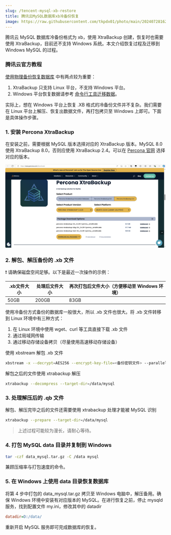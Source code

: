 ```yaml
---
slug: /tencent-mysql-xb-restore
title: 腾讯云MySQL数据库xb冷备份恢复
image: https://raw.githubusercontent.com/tkpdx01/photo/main/202407281625664.png
---
```

腾讯云 MySQL 数据库冷备份格式为 xb，使用 XtraBackup 创建，恢复时也需要使用 XtraBackup，目前还不支持 Windows 系统。本文介绍恢复过程及迁移到 Windows MySQL 的过程。

<!-- truncate -->

### 腾讯云官方教程

[使用物理备份恢复数据库](https://cloud.tencent.com/document/product/236/33363) 中有两点较为重要：

1. XtraBackup 只支持 Linux 平台，不支持 Windows 平台。
2. Windows 平台恢复数据请参考 [命令行工具迁移数据](https://cloud.tencent.com/document/product/236/8464)。

实际上，想在 Windows 平台上恢复 .XB 格式的冷备份文件并不复杂。我们需要在 Linux 平台上解压、恢复出数据文件，再打包拷贝至 Windows 上即可。下面是具体操作步骤。

### 1. 安装 Percona XtraBackup

在安装之前，需要根据 MySQL 版本选择对应的 XtraBackup 版本。MySQL 8.0 使用 XtraBackup 8.0，否则应使用 XtraBackup 2.4。可以在 [Percona 官网](https://www.percona.com/downloads) 选择对应的版本。

![1722154548733](image/xb数据库恢复/1722154548733.png)

### 2. 解包、解压备份的 .xb 文件

❗ 请确保磁盘空间足够。以下是最近一次操作的示例：

| .xb文件大小 | 处理后文件大小 | 再次打包后文件大小（方便移动至 Windows 环境） |
| ----------- | -------------- | --------------------------------------------- |
| 50GB        | 200GB          | 83GB                                          |

使用冷备份方式备份的数据库一般很大，所以 .xb 文件也很大。将 .xb 文件转移到 Linux 环境中有三种方式：

1. 在 Linux 环境中使用 wget、curl 等工具直接下载 .xb 文件
2. 通过局域网传输
3. 通过移动存储设备拷贝（尽量使用高速移动存储设备）

使用 xbstream 解包 .xb 文件
```bash
xbstream -x --decrypt=AES256 --encrypt-key-file=<备份密钥文件> --parallel=2 -C /data/mysql < /data/test.xb
```
解包之后的文件使用 xtrabackup 解压
```bash
xtrabackup --decompress --target-dir=/data/mysql
```

### 3. 处理解压后的 .qb 文件

解包、解压完毕之后的文件还需要使用 xtrabackup 处理才能被 MySQL 识别
```bash
xtrabackup --prepare --target-dir=/data/mysql
```

> 上述过程可能较为漫长，请耐心等待。

### 4. 打包 MySQL data 目录并复制到 Windows
```bash
tar -czf data_mysql.tar.gz -C /data mysql
```
兼顾压缩率与打包速度的命令。

### 5. 在 Windows 上使用 data 目录恢复数据库

将第 4 步中打包的 data_mysql.tar.gz 拷贝至 Windows 电脑中，解压备用。确保 Windows 环境中安装有对应版本的 MySQL。在进行恢复之前，停止 mysqld 服务，找到配置文件 my.ini，修改其中的 datadir
```ini
datadir=D:/data/
```
重新开启 MySQL 服务即可完成数据库的恢复。
